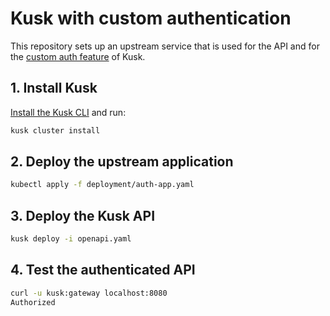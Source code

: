 # Kusk with custom authentication

This repository sets up an upstream service that is used for the API and for the [custom auth feature](https://docs.kusk.io/guides/authentication/custom-auth-upstream) of Kusk.

## 1. Install Kusk 

[Install the Kusk CLI](https://docs.kusk.io/quick-links/install) and run: 

```sh
kusk cluster install
```

## 2. Deploy the upstream application

```sh
kubectl apply -f deployment/auth-app.yaml
```

## 3. Deploy the Kusk API

```sh 
kusk deploy -i openapi.yaml
```

## 4. Test the authenticated API 

```sh 
curl -u kusk:gateway localhost:8080
Authorized
```
